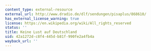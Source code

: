 ```yaml
---
content_type: external-resource
external_url: http://www.dradio.de/dlf/sendungen/pisaplus/868610/
has_external_license_warning: true
license: https://en.wikipedia.org/wiki/All_rights_reserved
status: ''
title: Keine Lust auf Deutschland
uid: 42a1272d-c8f4-445d-b81f-990fe2a4fb4a
wayback_url: ''
---
```

